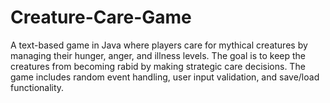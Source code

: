 # Creature-Care-Game
A text-based game in Java where players care for mythical creatures by managing their hunger, anger, and illness levels. The goal is to keep the creatures from becoming rabid by making strategic care decisions. The game includes random event handling, user input validation, and save/load functionality.
